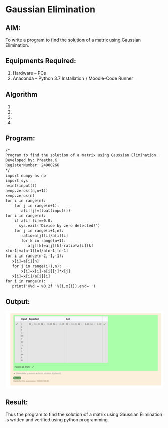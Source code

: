 # Gaussian Elimination

## AIM:
To write a program to find the solution of a matrix using Gaussian Elimination.

## Equipments Required:
1. Hardware – PCs
2. Anaconda – Python 3.7 Installation / Moodle-Code Runner

## Algorithm
1. 
2. 
3. 
4. 

## Program:
```
/*
Program to find the solution of a matrix using Gaussian Elimination.
Developed by: Preetha.K
RegisterNumber: 24900266
*/
import numpy as np
import sys
n=int(input())
a=np.zeros((n,n+1))
x=np.zeros(n)
for i in range(n):
    for j in range(n+1):
       a[i][j]=float(input())
for i in range(n):
    if a[i] [i]==0.0:
      sys.exit('Divide by zero detected!')
    for j in range(i+1,n):
       ratio=a[j][i]/a[i][i]
       for k in range(n+1):
          a[j][k]=a[j][k]-ratio*a[i][k]
x[n-1]=a[n-1][n]/a[n-1][n-1]
for i in range(n-2,-1,-1):
   x[i]=a[i][n]
   for j in range(i+1,n):
       x[i]=x[i]-a[i][j]*x[j]
   x[i]=x[i]/a[i][i]
for i in range(n):
   print('X%d = %0.2f '%(i,x[i]),end='')
```

## Output:
![alt text](image.png)


## Result:
Thus the program to find the solution of a matrix using Gaussian Elimination is written and verified using python programming.

